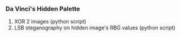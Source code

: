 ### Da Vinci's Hidden Palette

1. XOR 2 images (python script)
2. LSB steganography on hidden image's RBG values (python script)
